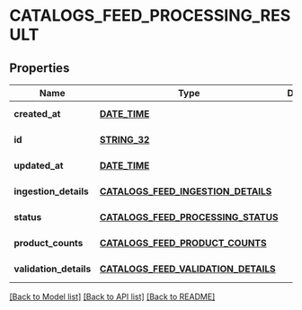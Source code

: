 # CATALOGS_FEED_PROCESSING_RESULT

## Properties
Name | Type | Description | Notes
------------ | ------------- | ------------- | -------------
**created_at** | [**DATE_TIME**](DATE_TIME.md) |  | [default to null]
**id** | [**STRING_32**](STRING_32.md) |  | [default to null]
**updated_at** | [**DATE_TIME**](DATE_TIME.md) |  | [default to null]
**ingestion_details** | [**CATALOGS_FEED_INGESTION_DETAILS**](CatalogsFeedIngestionDetails.md) |  | [default to null]
**status** | [**CATALOGS_FEED_PROCESSING_STATUS**](CatalogsFeedProcessingStatus.md) |  | [default to null]
**product_counts** | [**CATALOGS_FEED_PRODUCT_COUNTS**](CatalogsFeedProductCounts.md) |  | [default to null]
**validation_details** | [**CATALOGS_FEED_VALIDATION_DETAILS**](CatalogsFeedValidationDetails.md) |  | [default to null]

[[Back to Model list]](../README.md#documentation-for-models) [[Back to API list]](../README.md#documentation-for-api-endpoints) [[Back to README]](../README.md)


